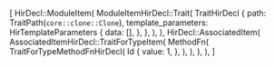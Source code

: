 [
    HirDecl::ModuleItem(
        ModuleItemHirDecl::Trait(
            TraitHirDecl {
                path: TraitPath(`core::clone::Clone`),
                template_parameters: HirTemplateParameters {
                    data: [],
                },
            },
        ),
    ),
    HirDecl::AssociatedItem(
        AssociatedItemHirDecl::TraitForTypeItem(
            MethodFn(
                TraitForTypeMethodFnHirDecl(
                    Id {
                        value: 1,
                    },
                ),
            ),
        ),
    ),
]
